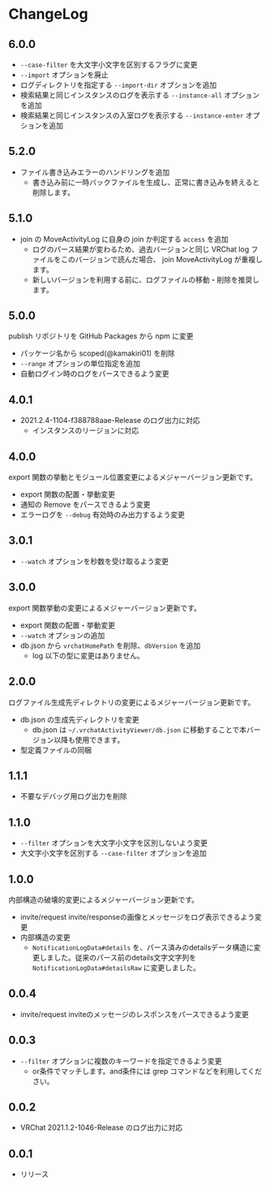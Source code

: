 # ChangeLog

## 6.0.0
- `--case-filter` を大文字小文字を区別するフラグに変更
- `--import` オプションを廃止
- ログディレクトリを指定する `--import-dir` オプションを追加
- 検索結果と同じインスタンスのログを表示する `--instance-all` オプションを追加
- 検索結果と同じインスタンスの入室ログを表示する `--instance-enter` オプションを追加

## 5.2.0
- ファイル書き込みエラーのハンドリングを追加
  - 書き込み前に一時バックファイルを生成し、正常に書き込みを終えると削除します。

## 5.1.0
- join の MoveActivityLog に自身の join か判定する `access` を追加
  - ログのパース結果が変わるため、過去バージョンと同じ VRChat log ファイルをこのバージョンで読んだ場合、 join MoveActivityLog が重複します。
  - 新しいバージョンを利用する前に、ログファイルの移動・削除を推奨します。

## 5.0.0
publish リポジトリを GitHub Packages から npm に変更

- パッケージ名から scoped(@kamakiri01) を削除
- `--range` オプションの単位指定を追加
- 自動ログイン時のログをパースできるよう変更

## 4.0.1
- 2021.2.4-1104-f388788aae-Release のログ出力に対応
  - インスタンスのリージョンに対応

## 4.0.0
export 関数の挙動とモジュール位置変更によるメジャーバージョン更新です。

- export 関数の配置・挙動変更
- 通知の Remove をパースできるよう変更
- エラーログを `--debug` 有効時のみ出力するよう変更

## 3.0.1
- `--watch` オプションを秒数を受け取るよう変更

## 3.0.0
export 関数挙動の変更によるメジャーバージョン更新です。

- export 関数の配置・挙動変更
- `--watch` オプションの追加
- db.json から `vrchatHomePath` を削除、`dbVersion` を追加
  - log 以下の型に変更はありません。

## 2.0.0
ログファイル生成先ディレクトリの変更によるメジャーバージョン更新です。

- db.json の生成先ディレクトリを変更
  - db.json は `~/.vrchatActivityViewer/db.json` に移動することで本バージョン以降も使用できます。
- 型定義ファイルの同梱

## 1.1.1
- 不要なデバッグ用ログ出力を削除

## 1.1.0
- `--filter` オプションを大文字小文字を区別しないよう変更
- 大文字小文字を区別する `--case-filter` オプションを追加

## 1.0.0
内部構造の破壊的変更によるメジャーバージョン更新です。

- invite/request invite/responseの画像とメッセージをログ表示できるよう変更
- 内部構造の変更
  - `NotificationLogData#details` を、パース済みのdetailsデータ構造に変更しました。従来のパース前のdetails文字文字列を `NotificationLogData#detailsRaw` に変更しました。

## 0.0.4
- invite/request inviteのメッセージのレスポンスをパースできるよう変更

## 0.0.3
- `--filter` オプションに複数のキーワードを指定できるよう変更
  - or条件でマッチします。and条件には grep コマンドなどを利用してください。

## 0.0.2
- VRChat 2021.1.2-1046-Release のログ出力に対応

## 0.0.1
- リリース
